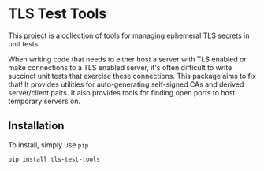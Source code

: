 # TLS Test Tools

This project is a collection of tools for managing ephemeral TLS secrets in unit tests.

When writing code that needs to either host a server with TLS enabled or make connections to a TLS enabled server, it's
often difficult to write succinct unit tests that exercise these connections. This package aims to fix that! It provides
utilities for auto-generating self-signed CAs and derived server/client pairs. It also provides tools for finding open
ports to host temporary servers on.

## Installation

To install, simply use `pip`

```sh
pip install tls-test-tools
```
